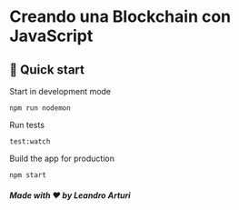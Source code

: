 
# Creando una Blockchain con JavaScript

## 🚀 Quick start

Start in development mode

```shell
npm run nodemon
```

Run tests
```shell
test:watch
```

Build the app for production

```shell
npm start
```

##### Made with ❤️ by Leandro Arturi

